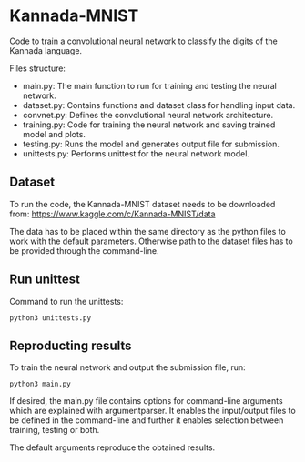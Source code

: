 # Kannada-MNIST

Code to train a convolutional neural network to classify the digits of the Kannada language.

Files structure:
- main.py: The main function to run for training and testing the neural network.
- dataset.py: Contains functions and dataset class for handling input data.
- convnet.py: Defines the convolutional neural network architecture.
- training.py: Code for training the neural network and saving trained model and plots.
- testing.py: Runs the model and generates output file for submission.
- unittests.py: Performs unittest for the neural network model.

## Dataset

To run the code, the Kannada-MNIST dataset needs to be downloaded from:
https://www.kaggle.com/c/Kannada-MNIST/data

The data has to be placed within the same directory as the python files to work with the default parameters. Otherwise path to the dataset files has to be provided through the command-line.


## Run unittest

Command to run the unittests:

```
python3 unittests.py
```

## Reproducting results

To train the neural network and output the submission file, run:
```
python3 main.py
```

If desired, the main.py file contains options for command-line arguments which are explained with argumentparser. It enables the input/output files to be defined in the command-line and further it enables selection between training, testing or both.

The default arguments reproduce the obtained results.
